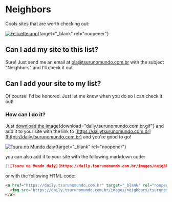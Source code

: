 # Neighbors

Cools sites that are worth checking out:

[![Felicette.app](../images/neighbors/felicette.GIF)](https://felicette.app){target="_blank" rel="noopener"}


## Can I add my site to this list?

Sure! Just send me an email at [ola@tsurunomundo.com.br](mailto:ola@tsurunomundo.com.br) with the subject "Neighbors" and I'll check it out

## Can I add your site to my list?

Of course! I'd be honored. Just let me know when you do so I can check it out!


### How can I do it?

Just [download the image](https://daily.tsurunomundo.com.br/images/neighbors/tsurunomundo_daily.gif){download="daily.tsurunomundo.com.br.gif"} and add it to your site with the link to [https://dailytsurunomundo.com.br](https://daily.tsurunomundo.com.br) and you're good to go!

[![Tsuru no Mundo daiy](../images/neighbors/tsurunomundo_daily.gif)](https://daily.tsurunomundo.com.br){target="_blank" rel="noopener"}

you can also add it to your site with the following markdown code:

```markdown
[![Tsuru no Mundo daiy](https://daily.tsurunomundo.com.br/images/neighbors/tsurunomundo_daily.gif)](https://daily.tsurunomundo.com.br){target="_blank" rel="noopener"}
```

or with the following HTML code:

```html
<a href="https://daily.tsurunomundo.com.br" target="_blank" rel="noopener">
  <img src="https://daily.tsurunomundo.com.br/images/neighbors/tsurunomundo_daily.gif" alt="Tsuru no Mundo daiy">
</a>
